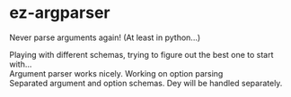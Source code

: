 # ez-argparser
Never parse arguments again! (At least in python...)<br>

Playing with different schemas, trying to figure out the best one to start with...<br>
Argument parser works nicely. Working on option parsing<br>
Separated argument and option schemas. Dey will be handled separately.<br><br>
